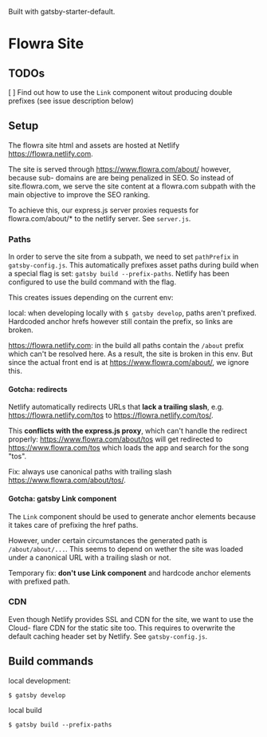 Built with gatsby-starter-default.

# Flowra Site

## TODOs

[ ] Find out how to use the `Link` component witout producing double prefixes
    (see issue description below)

## Setup

The flowra site html and assets are hosted at Netlify https://flowra.netlify.com.

The site is served through https://www.flowra.com/about/ however, because sub-
domains are are being penalized in SEO. So instead of site.flowra.com, we serve
the site content at a flowra.com subpath with the main objective to improve the
SEO ranking.

To achieve this, our express.js server proxies requests for flowra.com/about/* to
the netlify server. See `server.js`.

### Paths

In order to serve the site from a subpath, we need to set `pathPrefix` in
`gatsby-config.js`. This automatically prefixes asset paths during build when
a special flag is set: `gatsby build --prefix-paths`. Netlify has been configured 
to use the build command with the flag.

This creates issues depending on the current env:

local: when developing locally with `$ gatsby develop`, paths aren't prefixed.
Hardcoded anchor hrefs however still contain the prefix, so links are broken.

https://flowra.netlify.com: in the build all paths contain the `/about` prefix
which can't be resolved here. As a result, the site is broken in this env. But
since the actual front end is at https://www.flowra.com/about/, we ignore this.

#### Gotcha: redirects

Netlify automatically redirects URLs that __lack a trailing slash__, e.g.
https://flowra.netlify.com/tos to https://flowra.netlify.com/tos/.

This __conflicts with the express.js proxy__, which can't handle the redirect
properly: https://www.flowra.com/about/tos will get redirected to
https://www.flowra.com/tos which loads the app and search for the song "tos".

Fix: always use canonical paths with trailing slash
https://www.flowra.com/about/tos/.

#### Gotcha: gatsby Link component

The `Link` component should be used to generate anchor elements because it takes
care of prefixing the href paths.

However, under certain circumstances the generated path is `/about/about/...`.
This seems to depend on wether the site was loaded under a canonical URL with
a trailing slash or not.

Temporary fix: __don't use Link component__ and hardcode anchor elements with
prefixed path.

### CDN

Even though Netlify provides SSL and CDN for the site, we want to use the Cloud-
flare CDN for the static site too. This requires to overwrite the default caching
header set by Netlify. See `gatsby-config.js`.

## Build commands

local development:

`$ gatsby develop`

local build

`$ gatsby build --prefix-paths`
